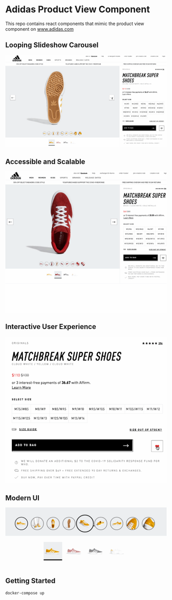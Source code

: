 # Adidas Product View Component
This repo contains react components that mimic the product view component on www.adidas.com

## Looping Slideshow Carousel
![Sample Product Component](/db/data/main.gif)

## Accessible and Scalable
![Sample Product Component](/db/data/responsive.gif)

## Interactive User Experience
![Sample Product Component](/db/data/order.gif)

## Modern UI
![Sample Product Component](/db/data/magnifying.gif)

## Getting Started
```sh
docker-compose up
```

